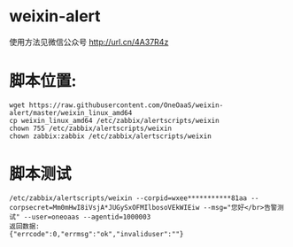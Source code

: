 # weixin-alert
使用方法见微信公众号
http://url.cn/4A37R4z

# 脚本位置:
```
wget https://raw.githubusercontent.com/OneOaaS/weixin-alert/master/weixin_linux_amd64
cp weixin_linux_amd64 /etc/zabbix/alertscripts/weixin
chown 755 /etc/zabbix/alertscripts/weixin
chown zabbix:zabbix /etc/zabbix/alertscripts/weixin
```

# 脚本测试
```
/etc/zabbix/alertscripts/weixin --corpid=wxee***********81aa --corpsecret=Mm0mHwI8iVsjA*JUGySxOFMIlbosoVEkWIEiw --msg="您好</br>告警测试" --user=oneoaas --agentid=1000003
返回数据:
{"errcode":0,"errmsg":"ok","invaliduser":""}
```

